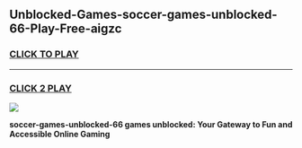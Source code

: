 
## Unblocked-Games-soccer-games-unblocked-66-Play-Free-aigzc
<h3>
<a href="https://premium76.site?title=soccer-games-unblocked-66&ref=18A1">CLICK TO PLAY</a></h3>
<hr>

<h3>
<a href="https://premium76.site?title=soccer-games-unblocked-66&ref=18A1">CLICK 2 PLAY</a>
  
</h3>

<a href="https://premium76.site?title=soccer-games-unblocked-66&ref=18A1"><img src="https://clearcache.store/games.png"></a>


**soccer-games-unblocked-66 games unblocked: Your Gateway to Fun and Accessible Online Gaming**
